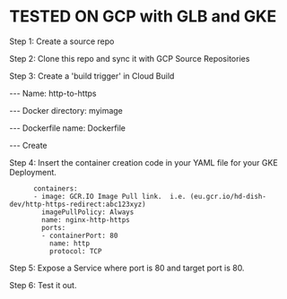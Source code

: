 TESTED ON GCP with GLB and GKE
==============================

Step 1: Create a source repo

Step 2: Clone this repo and sync it with GCP Source Repositories

Step 3: Create a 'build trigger' in Cloud Build

--- Name: http-to-https

--- Docker directory: myimage

--- Dockerfile name: Dockerfile

--- Create

Step 4: Insert the container creation code in your YAML file for your GKE Deployment.

```
      containers:
      - image: GCR.IO Image Pull link.  i.e. (eu.gcr.io/hd-dish-dev/http-https-redirect:abc123xyz)
        imagePullPolicy: Always
        name: nginx-http-https
        ports:
        - containerPort: 80
          name: http
          protocol: TCP
```

Step 5: Expose a Service where port is 80 and target port is 80.

Step 6: Test it out.
